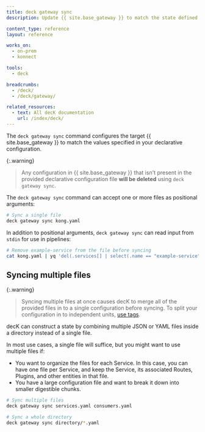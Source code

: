 ```yaml
---
title: deck gateway sync
description: Update {{ site.base_gateway }} to match the state defined in the provided configuration

content_type: reference
layout: reference

works_on:
  - on-prem
  - konnect

tools:
  - deck

breadcrumbs:
  - /deck/
  - /deck/gateway/

related_resources:
  - text: All decK documentation
    url: /index/deck/
---
```


The `deck gateway sync` command configures the target {{ site.base_gateway }} to match the values specified in your declarative configuration.

{:.warning}
> Any configuration in {{ site.base_gateway }} that isn't present in the provided declarative configuration file **will be deleted** using `deck gateway sync`.

The `deck gateway sync` command can accept one or more files as positional arguments:

```bash
# Sync a single file
deck gateway sync kong.yaml
```

In addition to positional arguments, `deck gateway sync` can read input from `stdin` for use in pipelines:

```bash
# Remove example-service from the file before syncing
cat kong.yaml | yq 'del(.services[] | select(.name == "example-service"))' | deck gateway sync
```

## Syncing multiple files

{:.warning}
> Syncing multiple files at once causes decK to merge all of the provided files in to a single configuration before syncing. To split your configuration in to independent units, [use tags](/deck/gateway/tags/).

decK can construct a state by combining multiple JSON or YAML files inside a directory instead of a single file.

In most use cases, a single file will suffice, but you might want to use multiple files if:

- You want to organize the files for each Service. In this case, you
  can have one file per Service, and keep the Service, its associated Routes, Plugins, and other entities in that file.
- You have a large configuration file and want to break it down into smaller digestible chunks.

```bash
# Sync multiple files
deck gateway sync services.yaml consumers.yaml
```

```bash
# Sync a whole directory
deck gateway sync directory/*.yaml
```
